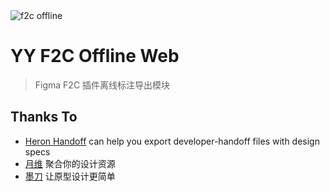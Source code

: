 <picture>
  <source media="(prefers-color-scheme: dark)" srcset="https://med-fe.cdn.bcebos.com/f2c_offline/logoBg.png">
  <img alt="f2c offline" src="https://med-fe.cdn.bcebos.com/f2c_offline/logoBg.png">
</picture>

# YY F2C Offline Web
> Figma F2C 插件离线标注导出模块

## Thanks To
+ [Heron Handoff](https://github.com/hallee9000/heron-handoff) can help you export developer-handoff files with design specs
+ [月维](https://moonvy.com/) 聚合你的设计资源
+ [墨刀](https://modao.cc/) 让原型设计更简单
